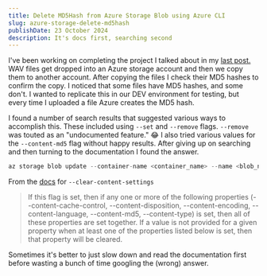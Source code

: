 ```yaml
---
title: Delete MD5Hash from Azure Storage Blob using Azure CLI
slug: azure-storage-delete-md5hash
publishDate: 23 October 2024
description: It's docs first, searching second
---
```


I've been working on completing the project I talked about in my [last post.](https://chadpeters.dev/blog/remove-file-extension-from-string) WAV files get dropped into an Azure storage account and then we copy them to another account. After copying the files I check their MD5 hashes to confirm the copy. I noticed that some files have MD5 hashes, and some don't. I wanted to replicate this in our DEV environment for testing, but every time I uploaded a file Azure creates the MD5 hash.

I found a number of search results that suggested various ways to accomplish this. These included using `--set` and `--remove` flags. `--remove` was touted as an "undocumented feature." 😂 I also tried various values for the `--content-md5` flag without happy results. After giving up on searching and then turning to the documentation I found the answer. 

```csharp
az storage blob update --container-name <container_name> --name <blob_name> --clear-content-settings true --content-type audio/wav
```

From the [docs](https://learn.microsoft.com/en-us/cli/azure/storage/blob?view=azure-cli-latest#az-storage-blob-update) for `--clear-content-settings`

> If this flag is set, then if any one or more of the following properties (--content-cache-control, --content-disposition, --content-encoding, --content-language, --content-md5, --content-type) is set, then all of these properties are set together. If a value is not provided for a given property when at least one of the properties listed below is set, then that property will be cleared.

Sometimes it's better to just slow down and read the documentation first before wasting a bunch of time googling the (wrong) answer. 



